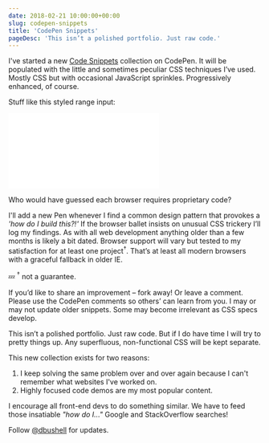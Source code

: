```yaml
---
date: 2018-02-21 10:00:00+00:00
slug: codepen-snippets
title: 'CodePen Snippets'
pageDesc: 'This isn’t a polished portfolio. Just raw code.'
---
```


I've started a new [Code Snippets](https://codepen.io/collection/nbgEPa) collection on CodePen. It will be populated with the little and sometimes peculiar CSS techniques I’ve used. Mostly CSS but with occasional JavaScript sprinkles. Progressively enhanced, of course.

Stuff like this styled range input:

<div class="b-post__image">
  <iframe height="150" scrolling="no" title="Styled input range (slider/progress)" src="//codepen.io/dbushell/embed/awgLZK/?height=150&theme-id=0&default-tab=result&embed-version=2" frameborder="no" allowtransparency="true" allowfullscreen="true">See the Pen <a href="https://codepen.io/dbushell/pen/awgLZK/">Styled input range (slider/progress)</a> by David Bushell (<a href="https://codepen.io/dbushell">@dbushell</a>) on <a href="https://codepen.io">CodePen</a>.</iframe>
</div>

Who would have guessed each browser requires proprietary code?

I'll add a new Pen whenever I find a common design pattern that provokes a *'how do I build this?!'* If the browser ballet insists on unusual CSS trickery I’ll log my findings. As with all web development anything older than a few months is likely a bit dated. Browser support will vary but tested to my satisfaction for at least one project<sup>†</sup>. That’s at least all modern browsers with a graceful fallback in older IE.

💤 <sup>†</sup> not a guarantee.

If you’d like to share an improvement – fork away! Or leave a comment. Please use the CodePen comments so others’ can learn from you. I may or may not update older snippets. Some may become irrelevant as CSS specs develop.

This isn’t a polished portfolio. Just raw code. But if I do have time I will try to pretty things up. Any superfluous, non-functional CSS will be kept separate.

This new collection exists for two reasons:

1. I keep solving the same problem over and over again because I can't remember what websites I've worked on.
2. Highly focused code demos are my most popular content.

I encourage all front-end devs to do something similar. We have to feed those insatiable *"how do I..."* Google and StackOverflow searches!

Follow [@dbushell](https://twitter.com/dbushell) for updates.
